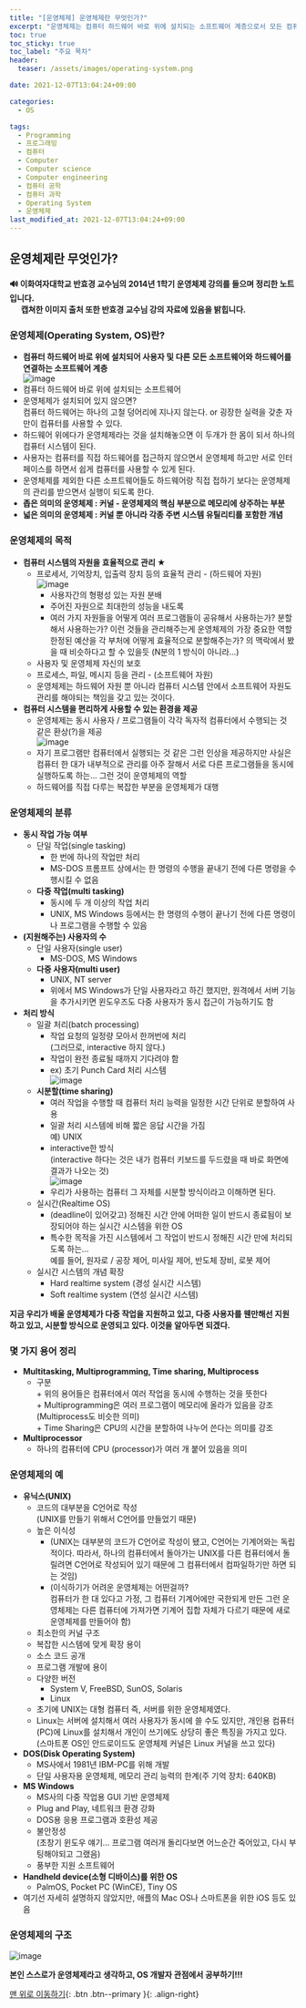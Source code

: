 ```yaml
---
title: "[운영체제] 운영체제란 무엇인가?"
excerpt: "운영체제는 컴퓨터 하드웨어 바로 위에 설치되는 소프트웨어 계층으로서 모든 컴퓨터 시스템의 필수적인 부분이다."
toc: true
toc_sticky: true
toc_label: "주요 목차"
header:
  teaser: /assets/images/operating-system.png

date: 2021-12-07T13:04:24+09:00

categories:
  - OS

tags:
  - Programming
  - 프로그래밍
  - 컴퓨터
  - Computer
  - Computer science
  - Computer engineering
  - 컴퓨터 공학
  - 컴퓨터 과학
  - Operating System
  - 운영체제
last_modified_at: 2021-12-07T13:04:24+09:00
---
```


## 운영체제란 무엇인가?

<div class="notice">
    <h4>
        🔊 이화여자대학교 반효경 교수님의 2014년 1학기 운영체제 강의를 들으며 정리한 노트입니다.<br>&nbsp;&nbsp;&nbsp;&nbsp;&nbsp;&nbsp;캡쳐한 이미지 출처 또한 반효경 교수님 강의 자료에 있음을 밝힙니다. 
    </h4>
</div>


### 운영체제(Operating System, OS)란?

- **컴퓨터 하드웨어 바로 위에 설치되어 사용자 및 다른 모든 소프트웨어와 하드웨어를 연결하는 소프트웨어 계층**<br>![image](https://user-images.githubusercontent.com/78403443/144948040-a8fecf78-5fbf-4438-a230-906a87f3d1d0.png)
- 컴퓨터 하드웨어 바로 위에 설치되는 소프트웨어
- 운영체제가 설치되어 있지 않으면?<br>컴퓨터 하드웨어는 하나의 고철 덩어리에 지나지 않는다. or 굉장한 실력을 갖춘 자 만이 컴퓨터를 사용할 수 있다.
- 하드웨어 위에다가 운영체제라는 것을 설치해놓으면 이 두개가 한 몸이 되서 하나의 컴퓨터 시스템이 된다.
- 사용자는 컴퓨터를 직접 하드웨어를 접근하지 않으면서 운영체제 하고만 서로 인터페이스를 하면서 쉽게 컴퓨터를 사용할 수 있게 된다.
- 운영체제를 제외한 다른 소프트웨어들도 하드웨어랑 직접 접하기 보다는 운영체제의 관리를 받으면서 실행이 되도록 한다. 
- **좁은 의미의 운영체제 : 커널 - 운영체제의 핵심 부분으로 메모리에 상주하는 부분**
- **넓은 의미의 운영체제 : 커널 뿐 아니라 각종 주변 시스템 유틸리티를 포함한 개념**

### 운영체제의 목적

- **컴퓨터 시스템의 자원을 효율적으로 관리 ★**
  - 프로세서, 기억장치, 입출력 장치 등의 효율적 관리 - (하드웨어 자원)<br>![image](https://user-images.githubusercontent.com/78403443/144950256-7c38f118-084b-4065-90bc-11ca6596f537.png)
    - 사용자간의 형평성 있는 자원 분배
    - 주어진 자원으로 최대한의 성능을 내도록
    - 여러 가지 자원들을 어떻게 여러 프로그램들이 공유해서 사용하는가? 분할해서 사용하는가? 이런 것들을 관리해주는게 운영체제의 가장 중요한 역할<br>한정된 예산을 각 부처에 어떻게 효율적으로 분할해주는가? 의 맥락에서 봤을 때 비슷하다고 할 수 있을듯 (N분의 1 방식이 아니라...)
  - 사용자 및 운영체제 자신의 보호
  - 프로세스, 파일, 메시지 등을 관리 - (소프트웨어 자원)
  - 운영체제는 하드웨어 자원 뿐 아니라 컴퓨터 시스템 안에서 소프트웨어 자원도 관리를 해야되는 책임을 갖고 있는 것이다.
- **컴퓨터 시스템을 편리하게 사용할 수 있는 환경을 제공**
  - 운영체제는 동시 사용자 / 프로그램들이 각각 독자적 컴퓨터에서 수행되는 것 같은 환상(?)을 제공<br>![image](https://user-images.githubusercontent.com/78403443/144952427-3c8e35cf-ed6f-41a9-b63d-422be2006893.png)
  - 자기 프로그램만 컴퓨터에서 실행되는 것 같은 그런 인상을 제공하지만 사실은 컴퓨터 한 대가 내부적으로 관리를 아주 잘해서 서로 다른 프로그램들을 동시에 실행하도록 하는... 그런 것이 운영체제의 역할
  - 하드웨어를 직접 다루는 복잡한 부분을 운영체제가 대행

### 운영체제의 분류

- **동시 작업 가능 여부**
  - 단일 작업(single tasking)
    - 한 번에 하나의 작업만 처리
    - MS-DOS 프롬프트 상에서는 한 명령의 수행을 끝내기 전에 다른 명령을 수행시킬 수 없음
  - **다중 작업(multi tasking)**
    - 동시에 두 개 이상의 작업 처리
    - UNIX, MS Windows 등에서는 한 명령의 수행이 끝나기 전에 다른 명령이나 프로그램을 수행할 수 있음
- **(지원해주는) 사용자의 수**
  - 단일 사용자(single user)
    - MS-DOS, MS Windows
  - **다중 사용자(multi user)**
    - UNIX, NT server
    - 위에서 MS Windows가 단일 사용자라고 하긴 했지만, 원격에서 서버 기능을 추가시키면 윈도우즈도 다중 사용자가 동시 접근이 가능하기도 함
- **처리 방식**
  - 일괄 처리(batch processing)
    - 작업 요청의 일정량 모아서 한꺼번에 처리<br>(그러므로, interactive 하지 않다.)
    - 작업이 완전 종료될 때까지 기다려야 함
    - ex) 초기 Punch Card 처리 시스템<br>![image](https://user-images.githubusercontent.com/78403443/144954119-fca313f3-b194-4062-a5b6-562709967493.png)
  - **시분할(time sharing)**
    - 여러 작업을 수행할 때 컴퓨터 처리 능력을 일정한 시간 단위로 분할하여 사용
    - 일괄 처리 시스템에 비해 짧은 응답 시간을 가짐<br>예) UNIX
    - interactive한 방식<br>(interactive 하다는 것은 내가 컴퓨터 키보드를 두드렸을 때 바로 화면에 결과가 나오는 것)<br>![image](https://user-images.githubusercontent.com/78403443/144954514-769e19f3-6c6e-440b-a510-b9beb7de6bba.png)
    - 우리가 사용하는 컴퓨터 그 자체를 시분할 방식이라고 이해하면 된다.
  - 실시간(Realtime OS)
    - (deadline이 있어갖고) 정해진 시간 안에 어떠한 일이 반드시 종료됨이 보장되어야 하는 실시간 시스템을 위한 OS
    - 특수한 목적을 가진 시스템에서 그 작업이 반드시 정해진 시간 만에 처리되도록 하는...<br>예를 들어, 원자로 / 공장 제어, 미사일 제어, 반도체 장비, 로봇 제어
  - 실시간 시스템의 개념 확장
    - Hard realtime system (경성 실시간 시스템)
    - Soft realtime system (연성 실시간 시스템)

**지금 우리가 배울 운영체제가 다중 작업을 지원하고 있고, 다중 사용자를 웬만해선 지원하고 있고, 시분할 방식으로 운영되고 있다. 이것을 알아두면 되겠다.**

### 몇 가지 용어 정리

- **Multitasking, Multiprogramming, Time sharing, Multiprocess**
  - 구분<br>+ 위의 용어들은 컴퓨터에서 여러 작업을 동시에 수행하는 것을 뜻한다<br>+ Multiprogramming은 여러 프로그램이 메모리에 올라가 있음을 강조 (Multiprocess도 비슷한 의미)<br>+ Time Sharing은 CPU의 시간을 분할하여 나누어 쓴다는 의미를 강조
- **Multiprocessor**
  - 하나의 컴퓨터에 CPU (processor)가 여러 개 붙어 있음을 의미

### 운영체제의 예

- **유닉스(UNIX)**
  - 코드의 대부분을 C언어로 작성<br>(UNIX를 만들기 위해서 C언어를 만들었기 때문)
  - 높은 이식성<br>
    - (UNIX는 대부분의 코드가 C언어로 작성이 됐고, C언어는 기계어와는 독립적이다. 따라서, 하나의 컴퓨터에서 돌아가는 UNIX를 다른 컴퓨터에서 돌릴려면 C언어로 작성되어 있기 때문에 그 컴퓨터에서 컴파일하기만 하면 되는 것임)
    - (이식하기가 어려운 운영체제는 어떤걸까?<br>컴퓨터가 한 대 있다고 가정, 그 컴퓨터 기계어에만 국한되게 만든 그런 운영체제는 다른 컴퓨터에 가져가면 기계어 집합 자체가 다르기 때문에 새로 운영체제를 만들어야 함)
  - 최소한의 커널 구조
  - 복잡한 시스템에 맞게 확장 용이
  - 소스 코드 공개
  - 프로그램 개발에 용이
  - 다양한 버전
    - System V, FreeBSD, SunOS, Solaris
    - Linux
  - 초기에 UNIX는 대형 컴퓨터 즉, 서버를 위한 운영체제였다.
  - Linux는 서버에 설치해서 여러 사용자가 동시에 쓸 수도 있지만, 개인용 컴퓨터(PC)에 Linux를 설치해서 개인이 쓰기에도 상당히 좋은 특징을 가지고 있다.<br>(스마트폰 OS인 안드로이드도 운영체제 커널은 Linux 커널을 쓰고 있다)
- **DOS(Disk Operating System)**
  - MS사에서 1981년 IBM-PC를 위해 개발
  - 단일 사용자용 운영체제, 메모리 관리 능력의 한계(주 기억 장치: 640KB)
- **MS Windows**
  - MS사의 다중 작업용 GUI 기반 운영체제
  - Plug and Play, 네트워크 환경 강화
  - DOS용 응용 프로그램과 호환성 제공
  - 불안정성<br>(초창기 윈도우 얘기... 프로그램 여러개 돌리다보면 어느순간 죽어있고, 다시 부팅해야되고 그랬음)
  - 풍부한 지원 소프트웨어
- **Handheld device(소형 디바이스)를 위한 OS**
  - PalmOS, Pocket PC (WinCE), Tiny OS
- 여기선 자세히 설명하지 않았지만, 애플의 Mac OS나 스마트폰을 위한 iOS 등도 있음

### 운영체제의 구조

![image](https://user-images.githubusercontent.com/78403443/144960809-2e205abc-83f5-4be4-a678-9e430cd42df7.png)

**본인 스스로가 운영체제라고 생각하고, OS 개발자 관점에서 공부하기!!!**

[맨 위로 이동하기](#){: .btn .btn--primary }{: .align-right}